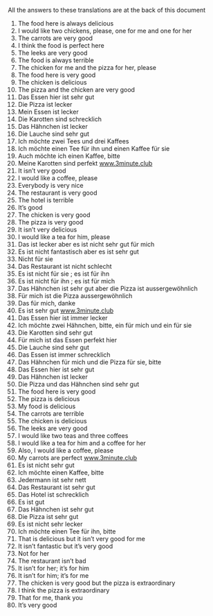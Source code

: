 All the answers to these translations are at the back of this document
1. The food here is always delicious
2. I would like two chickens, please, one for me and one for her
3. The carrots are very good
4. I think the food is perfect here
5. The leeks are very good
6. The food is always terrible
7. The chicken for me and the pizza for her, please
8. The food here is very good
9. The chicken is delicious
10. The pizza and the chicken are very good
1. Das Essen hier ist sehr gut
2. Die Pizza ist lecker
3. Mein Essen ist lecker
4. Die Karotten sind schrecklich
5. Das Hähnchen ist lecker
6. Die Lauche sind sehr gut
7. Ich möchte zwei Tees und drei Kaffees
8. Ich möchte einen Tee für ihn und einen Kaffee für sie
9. Auch möchte ich einen Kaffee, bitte
10. Meine Karotten sind perfekt
www.3minute.club
1. It isn’t very good
2. I would like a coffee, please
3. Everybody is very nice
4. The restaurant is very good
5. The hotel is terrible
6. It’s good
7. The chicken is very good
8. The pizza is very good
9. It isn’t very delicious
10. I would like a tea for him, please
1. Das ist lecker aber es ist nicht sehr gut für mich
2. Es ist nicht fantastisch aber es ist sehr gut
3. Nicht für sie
4. Das Restaurant ist nicht schlecht
5. Es ist nicht für sie ; es ist für ihn
6. Es ist nicht für ihn ; es ist für mich
7. Das Hähnchen ist sehr gut aber die Pizza ist aussergewöhnlich
8. Für mich ist die Pizza aussergewöhnlich
9. Das für mich, danke
10. Es ist sehr gut
www.3minute.club
1. Das Essen hier ist immer lecker
2. Ich möchte zwei Hähnchen, bitte, ein für mich und ein für sie
3. Die Karotten sind sehr gut
4. Für mich ist das Essen perfekt hier
5. Die Lauche sind sehr gut
6. Das Essen ist immer schrecklich
7. Das Hähnchen für mich und die Pizza für sie, bitte
8. Das Essen hier ist sehr gut
9. Das Hähnchen ist lecker
10. Die Pizza und das Hähnchen sind sehr gut
1. The food here is very good
2. The pizza is delicious
3. My food is delicious
4. The carrots are terrible
5. The chicken is delicious
6. The leeks are very good
7. I would like two teas and three coffees
8. I would like a tea for him and a coffee for her
9. Also, I would like a coffee, please
10. My carrots are perfect
www.3minute.club
1. Es ist nicht sehr gut
2. Ich möchte einen Kaffee, bitte
3. Jedermann ist sehr nett
4. Das Restaurant ist sehr gut
5. Das Hotel ist schrecklich
6. Es ist gut
7. Das Hähnchen ist sehr gut
8. Die Pizza ist sehr gut
9. Es ist nicht sehr lecker
10. Ich möchte einen Tee für ihn, bitte
1. That is delicious but it isn’t very good for me
2. It isn’t fantastic but it’s very good
3. Not for her
4. The restaurant isn’t bad
5. It isn’t for her; it’s for him
6. It isn’t for him; it’s for me
7. The chicken is very good but the pizza is extraordinary
8. I think the pizza is extraordinary
9. That for me, thank you
10. It’s very good